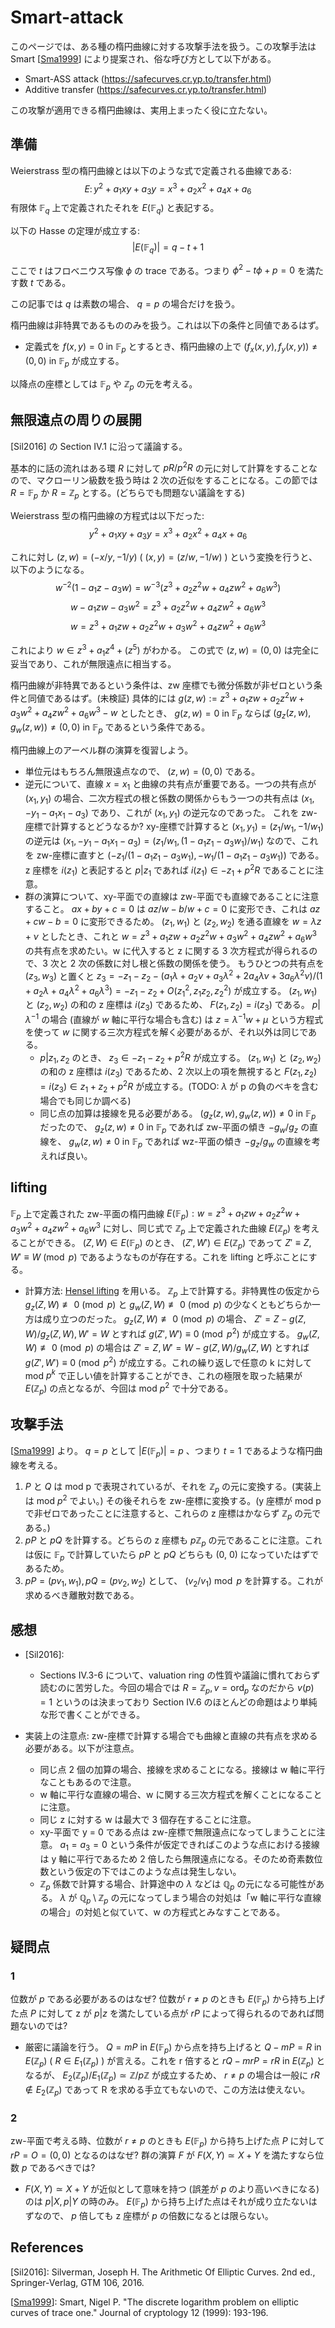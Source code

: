 # Smart-attack
このページでは、ある種の楕円曲線に対する攻撃手法を扱う。この攻撃手法は Smart [[Sma1999]] により提案され、俗な呼び方として以下がある。
- Smart-ASS attack (https://safecurves.cr.yp.to/transfer.html)
- Additive transfer (https://safecurves.cr.yp.to/transfer.html)

この攻撃が適用できる楕円曲線は、実用上まったく役に立たない。

## 準備
Weierstrass 型の楕円曲線とは以下のような式で定義される曲線である:
$$E\colon y^2 + a_1xy + a_3y = x^3 + a_2x^2 + a_4x + a_6$$
有限体 $\mathbb{F} _ q$ 上で定義されたそれを $E(\mathbb{F} _ q)$ と表記する。

以下の Hasse の定理が成立する:
$$|E(\mathbb{F} _ q)| = q - t + 1$$

ここで $t$ はフロべニウス写像 $\phi$ の trace である。つまり $\phi^2 - t\phi + p = 0$ を満たす数 $t$ である。

この記事では $q$ は素数の場合、 $q = p$ の場合だけを扱う。

楕円曲線は非特異であるもののみを扱う。これは以下の条件と同値であるはず。
- 定義式を $f(x, y) = 0$ in $\mathbb{F} _ p$ とするとき、楕円曲線の上で $(f_x(x, y), f_y(x, y)) \neq (0, 0)$ in $\mathbb{F} _ p$ が成立する。

以降点の座標としては $\mathbb{F} _ p$ や $\mathbb{Z} _ p$ の元を考える。

## 無限遠点の周りの展開
[Sil2016] の Section IV.1 に沿って議論する。

基本的に話の流れはある環 $R$ に対して $pR/p^2R$ の元に対して計算をすることなので、マクローリン級数を扱う時は 2 次の近似をすることになる。この節では $R = \mathbb{F} _ p$ か $R = \mathbb{Z} _ p$ とする。(どちらでも問題ない議論をする)

Weierstrass 型の楕円曲線の方程式は以下だった:
$$y^2 + a_1xy + a_3y = x^3 + a_2x^2 + a_4x + a_6$$

これに対し $(z, w) = (-x/y, -1/y)$ ( $(x, y) = (z/w, -1/w)$ ) という変換を行うと、以下のようになる。
$$w^{-2}(1 - a_1z - a_3w) = w^{-3}(z^3 + a_2z^2w + a_4zw^2 + a_6w^3)$$
$$w - a_1zw - a_3w^2 = z^3 + a_2z^2w + a_4zw^2 + a_6w^3$$
$$w = z^3 + a_1zw + a_2z^2w + a_3w^2 + a_4zw^2 + a_6w^3$$

これにより $w \in z^3 + a_1z^4 + (z^5)$ がわかる。
この式で $(z, w) = (0, 0)$ は完全に妥当であり、これが無限遠点に相当する。

楕円曲線が非特異であるという条件は、zw 座標でも微分係数が非ゼロという条件と同値であるはず。(未検証)
具体的には $g(z, w) := z^3 + a_1zw + a_2z^2w + a_3w^2 + a_4zw^2 + a_6w^3 - w$ としたとき、 $g(z, w) = 0$ in $\mathbb{F} _ p$ ならば $(g_z(z, w), g_w(z, w)) \neq (0, 0)$ in $\mathbb{F} _ p$ であるという条件である。

楕円曲線上のアーベル群の演算を復習しよう。
- 単位元はもちろん無限遠点なので、 $(z, w) = (0, 0)$ である。
- 逆元について、直線 $x = x_1$ と曲線の共有点が重要である。一つの共有点が $(x_1, y_1)$ の場合、二次方程式の根と係数の関係からもう一つの共有点は $(x_1, -y_1 - a_1x_1 - a_3)$ であり、これが $(x_1, y_1)$ の逆元なのであった。
これを zw-座標で計算するとどうなるか? xy-座標で計算すると $(x_1, y_1) = (z_1/w_1, -1/w_1)$ の逆元は $(x_1, -y_1 - a_1x_1 - a_3) = (z_1/w_1, (1 - a_1z_1 - a_3w_1)/w_1)$ なので、これを zw-座標に直すと $(-z_1/(1 - a_1z_1 - a_3w_1), -w_1/(1 - a_1z_1 - a_3w_1))$ である。z 座標を $i(z_1)$ と表記すると $p | z_1$ であれば $i(z_1) \in -z_1 + p^2R$ であることに注意。
- 群の演算について、xy-平面での直線は zw-平面でも直線であることに注意すること。 $ax + by + c = 0$ は $az/w - b/w + c = 0$ に変形でき、これは $az + cw - b = 0$ に変形できるため。
$(z_1, w_1)$ と $(z_2, w_2)$ を通る直線を $w = \lambda z + \nu$ としたとき、これと $w = z^3 + a_1zw + a_2z^2w + a_3w^2 + a_4zw^2 + a_6w^3$ の共有点を求めたい。w に代入すると z に関する 3 次方程式が得られるので、3 次と 2 次の係数に対し根と係数の関係を使う。
もうひとつの共有点を $(z_3, w_3)$ と置くと
$z_3 = -z_1 - z_2 - (a_1\lambda + a_2\nu + a_3 \lambda^2 + 2a_4\lambda\nu + 3a_6\lambda^2\nu)/(1 + a_2\lambda + a_4\lambda^2 + a_6\lambda^3) = -z_1 - z_2 + O(z_1^2, z_1z_2, z_2^2)$
が成立する。 $(z_1, w_1)$ と $(z_2, w_2)$ の和の z 座標は $i(z_3)$ であるため、 $F(z_1, z_2) = i(z_3)$ である。
$p | \lambda^{-1}$ の場合 (直線が $w$ 軸に平行な場合も含む) は $z = \lambda^{-1}w + \mu$ という方程式を使って $w$ に関する三次方程式を解く必要があるが、それ以外は同じである。 
  - $p | z_1, z_2$ のとき、 $z_3 \in -z_1 - z_2 + p^2 R$ が成立する。 $(z_1, w_1)$ と $(z_2, w_2)$ の和の z 座標は $i(z_3)$ であるため、2 次以上の項を無視すると $F(z_1, z_2) = i(z_3) \in z_1 + z_2 + p^2 R$ が成立する。(TODO: $\lambda$ が p の負のベキを含む場合でも同じか調べる)
  - 同じ点の加算は接線を見る必要がある。 $(g_z(z, w), g_w(z, w)) \neq 0$ in $\mathbb{F} _ p$ だったので、 $g_z(z, w) \neq 0$ in $\mathbb{F} _ p$ であれば zw-平面の傾き $-g_w/g_z$ の直線を、 $g_w(z, w) \neq 0$ in $\mathbb{F} _ p$ であれば wz-平面の傾き $-g_z/g_w$ の直線を考えれば良い。

## lifting
$\mathbb{F} _ p$ 上で定義された zw-平面の楕円曲線 $E(\mathbb{F} _ p): w = z^3 + a_1zw + a_2z^2w + a_3w^2 + a_4zw^2 + a_6w^3$ に対し、同じ式で $\mathbb{Z} _ p$ 上で定義された曲線 $E(\mathbb{Z} _ p)$ を考えることができる。 $(Z, W) \in E(\mathbb{F} _ p)$ のとき、 $(Z', W') \in E(\mathbb{Z} _ p)$ であって $Z' \equiv Z, W' \equiv W \pmod p$ であるようなものが存在する。これを lifting と呼ぶことにする。
- 計算方法: [Hensel lifting](https://en.wikipedia.org/wiki/Hensel%27s_lemma) を用いる。 $\mathbb{Z} _ p$ 上で計算する。非特異性の仮定から $g_z(Z, W) \not \equiv 0 \pmod p$ と $g_w(Z, W) \not \equiv 0 \pmod p$ の少なくともどちらか一方は成り立つのだった。 $g_z(Z, W) \not \equiv 0 \pmod p$ の場合、 $Z' = Z - g(Z, W) / g_z(Z, W), W' = W$ とすれば $g(Z', W') \equiv 0 \pmod{p^2}$ が成立する。 $g_w(Z, W) \not \equiv 0 \pmod p$ の場合は $Z' = Z, W' = W - g(Z, W) / g_w(Z, W)$ とすれば $g(Z', W') \equiv 0 \pmod{p^2}$ が成立する。これの繰り返しで任意の k に対して mod $p^k$ で正しい値を計算することができ、これの極限を取った結果が $E(\mathbb{Z} _ p)$ の点となるが、今回は mod $p^2$ で十分である。

## 攻撃手法
[[Sma1999]] より。 $q = p$ として $|E(\mathbb{F} _ p)| = p$ 、つまり $t = 1$ であるような楕円曲線を考える。

1. $P$ と $Q$ は mod p で表現されているが、それを $\mathbb{Z} _ p$ の元に変換する。(実装上は mod $p^2$ でよい。) その後それらを zw-座標に変換する。(y 座標が mod p で非ゼロであったことに注意すると、これらの z 座標はかならず $\mathbb{Z} _ p$ の元である。)
2. $pP$ と $pQ$ を計算する。どちらの z 座標も $p\mathbb{Z} _ p$ の元であることに注意。これは仮に $\mathbb{F} _ p$ で計算していたら $pP$ と $pQ$ どちらも (0, 0) になっていたはずであるため。
3. $pP = (pv_1, w_1), pQ = (pv_2, w_2)$ として、 $(v_2/v_1) \bmod p$ を計算する。これが求めるべき離散対数である。

## 感想
- [Sil2016]:
  - Sections IV.3-6 について、valuation ring の性質や議論に慣れておらず読むのに苦労した。今回の場合では $R = \mathbb{Z} _ p, v = \mathrm{ord} _ p$ なのだから $v(p) = 1$ というのは決まっており Section IV.6 のほとんどの命題はより単純な形で書くことができる。

- 実装上の注意点: zw-座標で計算する場合でも曲線と直線の共有点を求める必要がある。以下が注意点。
  - 同じ点 2 個の加算の場合、接線を求めることになる。接線は w 軸に平行なこともあるので注意。
  - w 軸に平行な直線の場合、w に関する三次方程式を解くことになることに注意。
  - 同じ z に対する w は最大で 3 個存在することに注意。
  - xy-平面で y = 0 である点は zw-座標で無限遠点になってしまうことに注意。 $a_1 = a_3 = 0$ という条件が仮定できればこのような点における接線は y 軸に平行であるため 2 倍したら無限遠点になる。そのため奇素数位数という仮定の下ではこのような点は発生しない。
  - $\mathbb{Z} _ p$ 係数で計算する場合、計算途中の $\lambda$ などは $\mathbb{Q} _ p$ の元になる可能性がある。 $\lambda$ が $\mathbb{Q} _ p \setminus \mathbb{Z} _ p$ の元になってしまう場合の対処は「w 軸に平行な直線の場合」の対処と似ていて、w の方程式とみなすことである。

## 疑問点
### 1
位数が $p$ である必要があるのはなぜ? 位数が $r \neq p$ のときも $E(\mathbb{F} _ p)$ から持ち上げた点 $P$ に対して z が $p | z$ を満たしている点が $rP$ によって得られるのであれば問題ないのでは?

- 厳密に議論を行う。 $Q = mP$ in $E(\mathbb{F} _ p)$ から点を持ち上げると $Q - mP = R$ in $E(\mathbb{Z} _ p)$ ( $R \in E_1(\mathbb{Z} _ p)$ ) が言える。これを r 倍すると $rQ - mrP = rR$ in $E(\mathbb{Z} _ p)$ となるが、 $E_2(\mathbb{Z} _ p)/E_1(\mathbb{Z} _ p) \simeq \mathbb{Z}/p\mathbb{Z}$ が成立するため、 $r \neq p$ の場合は一般に $rR \not \in E_2(\mathbb{Z} _ p)$ であって R を求める手立てもないので、この方法は使えない。
### 2
zw-平面で考える時、位数が $r \neq p$ のときも $E(\mathbb{F} _ p)$ から持ち上げた点 $P$ に対して $rP = O = (0,0)$ となるのはなぜ? 群の演算 $F$ が $F(X, Y) \simeq X + Y$ を満たすなら位数 $p$ であるべきでは?

- $F(X, Y) \simeq X + Y$ が近似として意味を持つ (誤差が $p$ のより高いべきになる) のは $p | X, p | Y$ の時のみ。 $E(\mathbb{F} _ p)$ から持ち上げた点はそれが成り立たないはずなので、 $p$ 倍しても z 座標が $p$ の倍数になるとは限らない。

## References

[Sil2016]: Silverman, Joseph H. The Arithmetic Of Elliptic Curves. 2nd ed., Springer-Verlag, GTM 106, 2016.

[[Sma1999]]: Smart, Nigel P. "The discrete logarithm problem on elliptic curves of trace one." Journal of cryptology 12 (1999): 193-196.

[Sma1999]: https://iacr.org/cryptodb/data/paper.php?pubkey=14320

